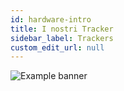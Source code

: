 ```yaml
---
id: hardware-intro
title: I nostri Tracker
sidebar_label: Trackers
custom_edit_url: null
---
```


<div>
<img
  src={require('/img/devices/devices.png').default}
  alt="Example banner"
  class="hardware-image hardware-image devices"
/>
</div>
